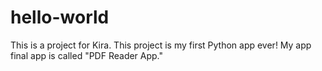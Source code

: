 # hello-world
This is a project for Kira. This project is my first Python app ever! My app final app is called "PDF Reader App."

